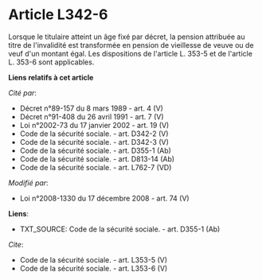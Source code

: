 # Article L342-6

Lorsque le titulaire atteint un âge fixé par décret, la pension attribuée au titre de l'invalidité est transformée en pension
de vieillesse de veuve ou de veuf d'un montant égal. Les dispositions de l'article L. 353-5 et de l'article L. 353-6 sont
applicables.

**Liens relatifs à cet article**

_Cité par_:

  - Décret n°89-157 du 8 mars 1989 - art. 4 (V)
  - Décret n°91-408 du 26 avril 1991 - art. 7 (V)
  - Loi n°2002-73 du 17 janvier 2002 - art. 19 (V)
  - Code de la sécurité sociale. - art. D342-2 (V)
  - Code de la sécurité sociale. - art. D342-3 (V)
  - Code de la sécurité sociale. - art. D355-1 (Ab)
  - Code de la sécurité sociale. - art. D813-14 (Ab)
  - Code de la sécurité sociale. - art. L762-7 (VD)

_Modifié par_:

  - Loi n°2008-1330 du 17 décembre 2008 - art. 74 (V)

**Liens**:

  - TXT_SOURCE: Code de la sécurité sociale. - art. D355-1 (Ab)

_Cite_:

  - Code de la sécurité sociale. - art. L353-5 (V)
  - Code de la sécurité sociale. - art. L353-6 (V)
